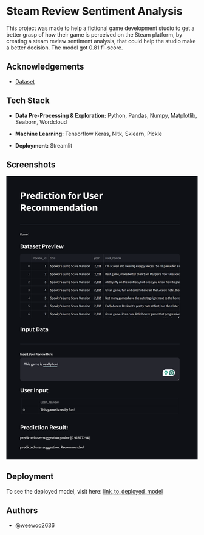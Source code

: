 
# Steam Review Sentiment Analysis

This project was made to help a fictional game development studio to get a better grasp of how their game is perceived on the Steam platform, by creating a steam review sentiment analysis, that could help the studio make a better decision. The model got 0.81 f1-score.


## Acknowledgements

- [Dataset](https://www.kaggle.com/datasets/arashnic/game-review-dataset)

    


## Tech Stack

- **Data Pre-Processing & Exploration:** Python, Pandas, Numpy, Matplotlib, Seaborn, Wordcloud

- **Machine Learning:** Tensorflow Keras, Nltk, Sklearn, Pickle

- **Deployment:** Streamlit
## Screenshots

![Deployment Screenshot](https://github.com/weewoo2636/steam_review_sentiment_analysis/blob/main/screenshot.png?raw=true)


## Deployment

To see the deployed model, visit here: [link_to_deployed_model](https://huggingface.co/spaces/weewoo2636/P2G7_wilson_deployment)

## Authors

- [@weewoo2636](https://www.github.com/weewoo2636)

